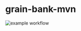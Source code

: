 # grain-bank-mvn
![example workflow](https://github.com/Bialkasss/grain-bank-mvn/actions/workflows/ci.yml/badge.svg)
